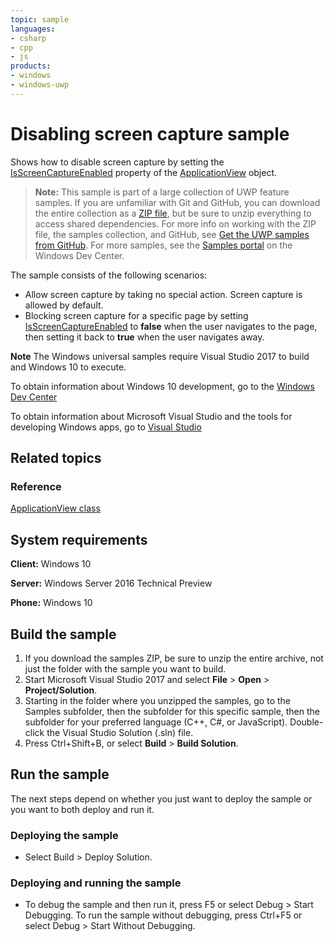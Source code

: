 ```yaml
---
topic: sample
languages:
- csharp
- cpp
- js
products:
- windows
- windows-uwp
---
```


<!---
  category: IdentitySecurityAndEncryption
  samplefwlink: http://go.microsoft.com/fwlink/p/?LinkId=624047
--->

# Disabling screen capture sample

Shows how to disable screen capture by setting the
[IsScreenCaptureEnabled](http://msdn.microsoft.com/library/windows/apps/dn281123)
property of the
[ApplicationView](http://msdn.microsoft.com/library/windows/apps/hh701658)
object.

> **Note:** This sample is part of a large collection of UWP feature samples. 
> If you are unfamiliar with Git and GitHub, you can download the entire collection as a 
> [ZIP file](https://github.com/Microsoft/Windows-universal-samples/archive/master.zip), but be 
> sure to unzip everything to access shared dependencies. For more info on working with the ZIP file, 
> the samples collection, and GitHub, see [Get the UWP samples from GitHub](https://aka.ms/ovu2uq). 
> For more samples, see the [Samples portal](https://aka.ms/winsamples) on the Windows Dev Center. 

The sample consists of the following scenarios:

- Allow screen capture by taking no special action. Screen capture is allowed by default.
- Blocking screen capture for a specific page
  by setting [IsScreenCaptureEnabled](http://msdn.microsoft.com/library/windows/apps/dn281123)
  to **false** when the user navigates to the page, then setting it back to **true** when the user navigates away.

**Note** The Windows universal samples require Visual Studio 2017 to build and Windows 10 to execute.
 
To obtain information about Windows 10 development, go to the [Windows Dev Center](http://go.microsoft.com/fwlink/?LinkID=532421)

To obtain information about Microsoft Visual Studio and the tools for developing Windows apps, go to [Visual Studio](http://go.microsoft.com/fwlink/?LinkID=532422)

## Related topics

### Reference

[ApplicationView class](https://msdn.microsoft.com/library/windows/apps/windows.ui.viewmanagement.applicationview.aspx)  

## System requirements

**Client:** Windows 10

**Server:** Windows Server 2016 Technical Preview

**Phone:** Windows 10

## Build the sample

1. If you download the samples ZIP, be sure to unzip the entire archive, not just the folder with the sample you want to build. 
2. Start Microsoft Visual Studio 2017 and select **File** \> **Open** \> **Project/Solution**.
3. Starting in the folder where you unzipped the samples, go to the Samples subfolder, then the subfolder for this specific sample, then the subfolder for your preferred language (C++, C#, or JavaScript). Double-click the Visual Studio Solution (.sln) file.
4. Press Ctrl+Shift+B, or select **Build** \> **Build Solution**.

## Run the sample

The next steps depend on whether you just want to deploy the sample or you want to both deploy and run it.

### Deploying the sample

- Select Build > Deploy Solution. 

### Deploying and running the sample

- To debug the sample and then run it, press F5 or select Debug >  Start Debugging. To run the sample without debugging, press Ctrl+F5 or select Debug > Start Without Debugging. 
